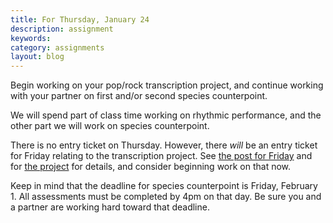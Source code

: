```yaml
---
title: For Thursday, January 24
description: assignment
keywords: 
category: assignments
layout: blog
---
```


Begin working on your pop/rock transcription project, and continue working with your partner on first and/or second species counterpoint. 

We will spend part of class time working on rhythmic performance, and the other part we will work on species counterpoint.

There is no entry ticket on Thursday. However, there *will* be an entry ticket for Friday relating to the transcription project. See [the post for Friday][jan25] and for [the project][trans] for details, and consider beginning work on that now.

Keep in mind that the deadline for species counterpoint is Friday, February 1. All assessments must be completed by 4pm on that day. Be sure you and a partner are working hard toward that deadline.

[trans]: http://kshaffer.github.com/musi199/assignments/Transcriptions
[jan25]: http://kshaffer.github.com/musi199/assignments/January-25